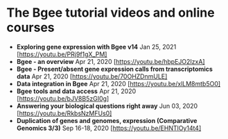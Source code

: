 The Bgee tutorial videos and online courses
=============

- **Exploring gene expression with Bgee v14** Jan 25, 2021 [https://youtu.be/PRj9f1gX_PM]
- **Bgee - an overview** Apr 21, 2020 [https://youtu.be/hbpEJO2IzxA]
- **Bgee - Present/absent gene expression calls from transcriptomics data** Apr 21, 2020 [https://youtu.be/70OHZDnmULE]
- **Data integration in Bgee** Apr 21, 2020 [https://youtu.be/xlLM8mtb5O0]
- **Bgee tools and data access** Apr 21, 2020 [https://youtu.be/bJV8B5zGI0g]
- **Answering your biological questions right away** Jun 03, 2020 [https://youtu.be/RkbsNzMFUs0]
- **Duplication of genes and genomes, expression (Comparative Genomics 3/3)** Sep 16-18, 2020 [https://youtu.be/EHNTlOy14t4]
